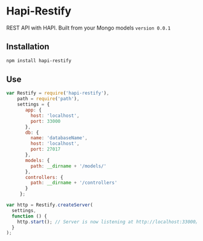 Hapi-Restify
=================

REST API with HAPI. Built from your Mongo models `version 0.0.1`

## Installation
```bash
npm install hapi-restify
```

## Use
```js
var Restify = require('hapi-restify'),
    path = require('path'),
    settings = {
       app: {
         host: 'localhost',
         port: 33000
       },
       db: {
         name: 'databaseName',
         host: 'localhost',
         port: 27017
       },
       models: {
         path: __dirname + '/models/'
       },
       controllers: {
         path: __dirname + '/controllers'
       }
     };

var http = Restify.createServer(
  settings,
  function () {
    http.start(); // Server is now listening at http://localhost:33000/
  }
);

```